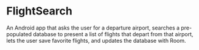 # FlightSearch

An Android app that asks the user for a departure airport, searches a pre-populated database to present a list of flights that depart from that airport, lets the user save favorite flights, and updates the database with Room.
